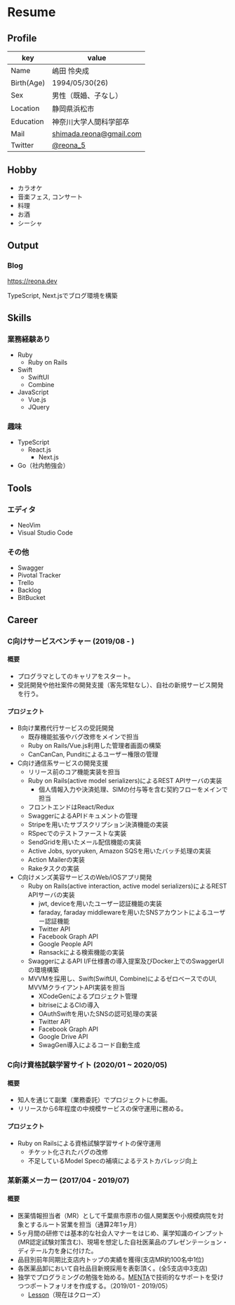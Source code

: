 <!-- (generate pdf file) $ md2pdf README.md -->
# Resume

## Profile

|key|value|
|----|----|
|Name|嶋田 怜央成|
|Birth(Age)|1994/05/30(26)|
|Sex|男性（既婚、子なし）|
|Location|静岡県浜松市|
|Education|神奈川大学人間科学部卒|
|Mail|shimada.reona@gmail.com|
|Twitter|[@reona_5](https://twitter.com/reona_5)|

## Hobby

- カラオケ
- 音楽フェス, コンサート
- 料理
- お酒
- シーシャ

## Output

### Blog

https://reona.dev

TypeScript, Next.jsでブログ環境を構築

## Skills

### 業務経験あり

- Ruby
  - Ruby on Rails
- Swift
  - SwiftUI
  - Combine
- JavaScript
  - Vue.js
  - JQuery

### 趣味

- TypeScript
  - React.js
    - Next.js
- Go（社内勉強会）

## Tools

### エディタ

- NeoVim
- Visual Studio Code

### その他

- Swagger
- Pivotal Tracker
- Trello
- Backlog
- BitBucket

## Career

### C向けサービスベンチャー (2019/08 - )

#### 概要

- プログラマとしてのキャリアをスタート。
- 受託開発や他社案件の開発支援（客先常駐なし）、自社の新規サービス開発を行う。

#### プロジェクト

- B向け業務代行サービスの受託開発
  - 既存機能拡張やバグ改修をメインで担当
  - Ruby on Rails/Vue.js利用した管理者画面の構築
  - CanCanCan, Punditによるユーザー権限の管理
- C向け通信系サービスの開発支援
  - リリース前のコア機能実装を担当
  - Ruby on Rails(active model serializers)によるREST APIサーバの実装
    - 個人情報入力や決済処理、SIMの付与等を含む契約フローをメインで担当
  - フロントエンドはReact/Redux
  - SwaggerによるAPIドキュメントの管理
  - Stripeを用いたサブスクリプション決済機能の実装
  - RSpecでのテストファーストな実装
  - SendGridを用いたメール配信機能の実装
  - Active Jobs, syoryuken, Amazon SQSを用いたバッチ処理の実装
  - Action Mailerの実装
  - Rakeタスクの実装
- C向けメンズ美容サービスのWeb/iOSアプリ開発
  - Ruby on Rails(active interaction, active model serializers)によるREST APIサーバの実装
    - jwt, deviceを用いたユーザー認証機能の実装
    - faraday, faraday middlewareを用いたSNSアカウントによるユーザー認証機能
    - Twitter API
    - Facebook Graph API
    - Google People API
    - Ransackによる検索機能の実装
  - SwaggerによるAPI I/F仕様書の導入提案及びDocker上でのSwaggerUIの環境構築
  - MVVMを採用し、Swift(SwiftUI, Combine)によるゼロベースでのUI, MVVMクライアントAPI実装を担当
    - XCodeGenによるプロジェクト管理
    - bitriseによるCIの導入
    - OAuthSwiftを用いたSNSの認可処理の実装
    - Twitter API
    - Facebook Graph API
    - Google Drive API
    - SwagGen導入によるコード自動生成

### C向け資格試験学習サイト (2020/01 ~ 2020/05)

#### 概要

- 知人を通じて副業（業務委託）でプロジェクトに参画。
- リリースから6年程度の中規模サービスの保守運用に務める。

#### プロジェクト

- Ruby on Railsによる資格試験学習サイトの保守運用
  - チケット化されたバグの改修
  - 不足しているModel Specの補填によるテストカバレッジ向上

###  某新薬メーカー (2017/04 - 2019/07)

#### 概要

- 医薬情報担当者（MR）として千葉県市原市の個人開業医や小規模病院を対象とするルート営業を担当（通算2年1ヶ月）
- 5ヶ月間の研修では基本的な社会人マナーをはじめ、薬学知識のインプット(MR認定試験対策含む)、現場を想定した自社医薬品のプレゼンテーション・ディテール力を身に付けた。
- 品目別前年同期比支店内トップの実績を獲得(支店MR約100名中1位)
- 各医薬品卸において自社品目新規採用を表彰頂く。(全5支店中3支店)
- 独学でプログラミングの勉強を始める。[MENTA](https://menta.work/)で技術的なサポートを受けつつポートフォリオを作成する。（2019/01 - 2019/05）
  - [Lesson](https://github.com/reona5/Lesson)（現在はクローズ）

